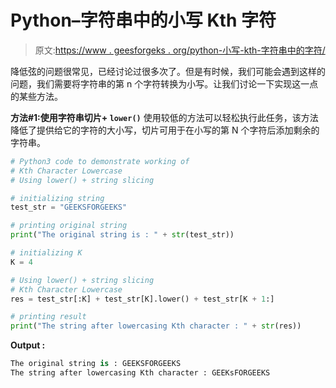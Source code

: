 # Python–字符串中的小写 Kth 字符

> 原文:[https://www . geesforgeks . org/python-小写-kth-字符串中的字符/](https://www.geeksforgeeks.org/python-lowercase-kth-character-in-string/)

降低弦的问题很常见，已经讨论过很多次了。但是有时候，我们可能会遇到这样的问题，我们需要将字符串的第 n 个字符转换为小写。让我们讨论一下实现这一点的某些方法。

**方法#1:使用字符串切片+ `lower()`**
使用较低的方法可以轻松执行此任务，该方法降低了提供给它的字符的大小写，切片可用于在小写的第 N 个字符后添加剩余的字符串。

```py
# Python3 code to demonstrate working of 
# Kth Character Lowercase
# Using lower() + string slicing 

# initializing string 
test_str = "GEEKSFORGEEKS"

# printing original string 
print("The original string is : " + str(test_str)) 

# initializing K
K = 4

# Using lower() + string slicing 
# Kth Character Lowercase
res = test_str[:K] + test_str[K].lower() + test_str[K + 1:] 

# printing result 
print("The string after lowercasing Kth character : " + str(res)) 
```

**Output :**

```py
The original string is : GEEKSFORGEEKS
The string after lowercasing Kth character : GEEKsFORGEEKS

```